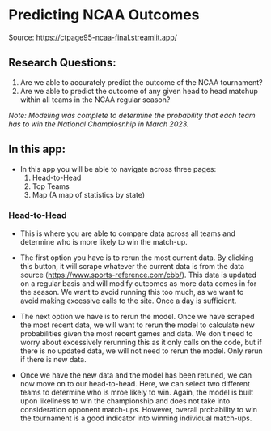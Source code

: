 # Predicting NCAA Outcomes
Source:
https://ctpage95-ncaa-final.streamlit.app/

## Research Questions:
1. Are we able to accurately predict the outcome of the NCAA tournament?
2. Are we able to predict the outcome of any given head to head matchup within all teams in the NCAA regular season?

*Note: Modeling was complete to determine the probability that each team has to win the National Champiosnhip in March 2023.*

## In this app:
- In this app you will be able to navigate across three pages:
  1. Head-to-Head
  2. Top Teams
  3. Map (A map of statistics by state)

### Head-to-Head
- This is where you are able to compare data across all teams and determine who is more likely to win the match-up.

- The first option you have is to rerun the most current data. By clicking this button, it will scrape whatever the current data is from the data source (https://www.sports-reference.com/cbb/). This data is updated on a regular basis and will modify outcomes as more data comes in for the season. We want to avoid running this too much, as we want to avoid making excessive calls to the site. Once a day is sufficient.

- The next option we have is to rerun the model. Once we have scraped the most recent data, we will want to rerun the model to calculate new probabilities given the most recent games and data. We don't need to worry about excessively rerunning this as it only calls on the code, but if there is no updated data, we will not need to rerun the model. Only rerun if there is new data.

- Once we have the new data and the model has been retuned, we can now move on to our head-to-head. Here, we can select two different teams to determine who is mroe likely to win. Again, the model is built upon likeliness to win the championship and does not take into consideration opponent match-ups. However, overall probability to win the tournament is a good indicator into winning individual match-ups.


